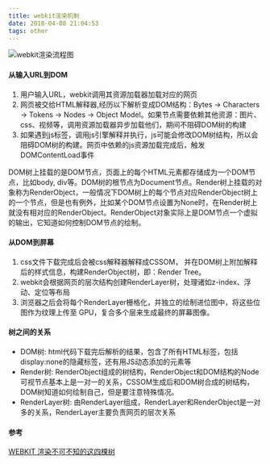 ```yaml
---
title: webkit渲染机制
date: 2018-04-08 21:04:53
tags: other
---
```

![webkit渲染流程图](http://olislpb6q.bkt.clouddn.com/webkitflow.png)
<!-- more -->
#### 从输入URL到DOM
1. 用户输入URL，webkit调用其资源加载器加载对应的网页
2. 网页被交给HTML解释器,经历以下解析变成DOM结构：Bytes → Characters → Tokens → Nodes → Object Model。如果节点需要依赖其他资源：图片、css、视频等，调用资源加载器异步加载他们，期间不阻碍DOM树的构建
3. 如果遇到js标签，调用js引擎解释并执行，js可能会修改DOM树结构，所以会阻碍DOM树的构建。网页中依赖的js资源加载完成后，触发DOMContentLoad事件

DOM树上挂载的是DOM节点，页面上的每个HTML元素都存储成为一个DOM节点，比如body, div等。DOM树的根节点为Document节点。Render树上挂载的对象称为RenderObject，一般情况下DOM树上的每个节点对应RenderObject树上的一个节点，但是也有例外，比如某个DOM节点设置为None时，在Render树上就没有相对应的RenderObject。RenderObject对象实际上是DOM节点一个虚拟的输出，它知道如何控制DOM节点的绘制。

#### 从DOM到屏幕
1. css文件下载完成后会被css解释器解释成CSSOM， 并在DOM树上附加解释后的样式信息，构建RenderObject树，即：Render Tree。
2. webkit会根据网页的层次结构创建RenderLayer树，处理诸如z-index、浮动、定位等布局
3. 浏览器之后会将每个RenderLayer栅格化，并独立的绘制进位图中，将这些位图作为纹理上传至 GPU，复合多个层来生成最终的屏幕图像。

#### 树之间的关系
* DOM树: html代码下载完后解析的结果，包含了所有HTML标签，包括display:none的隐藏标签，还有用JS动态添加的元素等
* Render树: RenderObject组成的树结构，RenderObject和DOM结构的Node可视节点基本上是一对一的关系，CSSOM生成后和DOM树合成的树结构，DOM树知道如何绘制自己，但是要注意特殊情况。
* RenderLayer树: 由RenderLayer组成，RenderLayer和RenderObject是一对多的关系，RenderLayer主要负责网页的层次关系

#### 参考
[WEBKIT 渲染不可不知的这四棵树](https://juejin.im/entry/57f9eb9e0bd1d00058bc0a1b)

